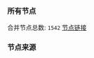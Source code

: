 ### 所有节点
合并节点总数: `1542`
[节点链接](https://raw.githubusercontent.com/rzhy1/11/master/sub/sub_merge_base64.txt)

### 节点来源
